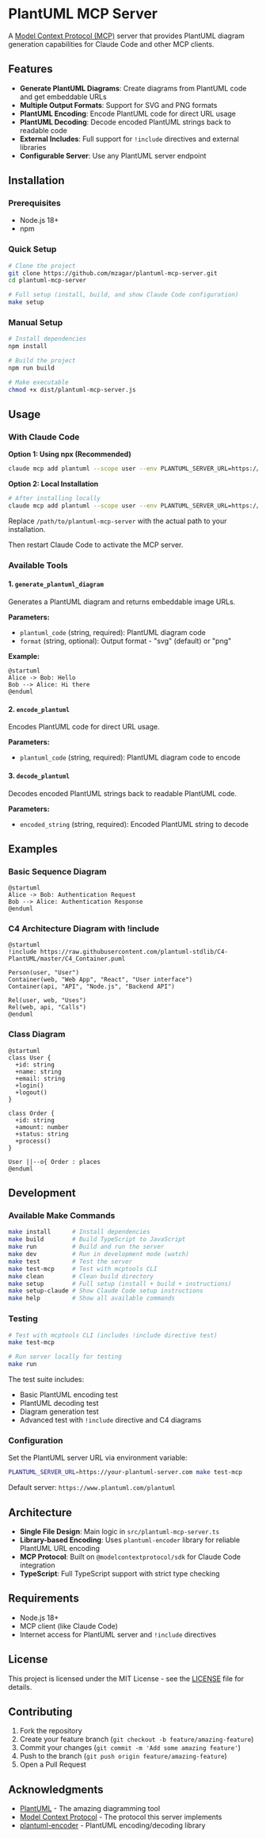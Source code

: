 # PlantUML MCP Server

A [Model Context Protocol (MCP)](https://modelcontextprotocol.io/) server that provides PlantUML diagram generation capabilities for Claude Code and other MCP clients.

## Features

- **Generate PlantUML Diagrams**: Create diagrams from PlantUML code and get embeddable URLs
- **Multiple Output Formats**: Support for SVG and PNG formats  
- **PlantUML Encoding**: Encode PlantUML code for direct URL usage
- **PlantUML Decoding**: Decode encoded PlantUML strings back to readable code
- **External Includes**: Full support for `!include` directives and external libraries
- **Configurable Server**: Use any PlantUML server endpoint

## Installation

### Prerequisites
- Node.js 18+ 
- npm

### Quick Setup

```bash
# Clone the project
git clone https://github.com/mzagar/plantuml-mcp-server.git
cd plantuml-mcp-server

# Full setup (install, build, and show Claude Code configuration)
make setup
```

### Manual Setup

```bash
# Install dependencies
npm install

# Build the project
npm run build

# Make executable
chmod +x dist/plantuml-mcp-server.js
```

## Usage

### With Claude Code

**Option 1: Using npx (Recommended)**

```bash
claude mcp add plantuml --scope user --env PLANTUML_SERVER_URL=https://www.plantuml.com/plantuml -- npx plantuml-mcp-server
```

**Option 2: Local Installation**

```bash
# After installing locally
claude mcp add plantuml --scope user --env PLANTUML_SERVER_URL=https://www.plantuml.com/plantuml -- node /path/to/plantuml-mcp-server/dist/plantuml-mcp-server.js
```

Replace `/path/to/plantuml-mcp-server` with the actual path to your installation.

Then restart Claude Code to activate the MCP server.

### Available Tools

#### 1. `generate_plantuml_diagram`

Generates a PlantUML diagram and returns embeddable image URLs.

**Parameters:**
- `plantuml_code` (string, required): PlantUML diagram code
- `format` (string, optional): Output format - "svg" (default) or "png"

**Example:**
```plantuml
@startuml
Alice -> Bob: Hello
Bob --> Alice: Hi there
@enduml
```

#### 2. `encode_plantuml`

Encodes PlantUML code for direct URL usage.

**Parameters:**
- `plantuml_code` (string, required): PlantUML diagram code to encode

#### 3. `decode_plantuml`

Decodes encoded PlantUML strings back to readable PlantUML code.

**Parameters:**
- `encoded_string` (string, required): Encoded PlantUML string to decode

## Examples

### Basic Sequence Diagram
```plantuml
@startuml
Alice -> Bob: Authentication Request
Bob --> Alice: Authentication Response
@enduml
```

### C4 Architecture Diagram with !include
```plantuml
@startuml
!include https://raw.githubusercontent.com/plantuml-stdlib/C4-PlantUML/master/C4_Container.puml

Person(user, "User")
Container(web, "Web App", "React", "User interface")
Container(api, "API", "Node.js", "Backend API")

Rel(user, web, "Uses")
Rel(web, api, "Calls")
@enduml
```

### Class Diagram
```plantuml
@startuml
class User {
  +id: string
  +name: string
  +email: string
  +login()
  +logout()
}

class Order {
  +id: string
  +amount: number
  +status: string
  +process()
}

User ||--o{ Order : places
@enduml
```

## Development

### Available Make Commands

```bash
make install      # Install dependencies
make build        # Build TypeScript to JavaScript  
make run          # Build and run the server
make dev          # Run in development mode (watch)
make test         # Test the server
make test-mcp     # Test with mcptools CLI
make clean        # Clean build directory
make setup        # Full setup (install + build + instructions)
make setup-claude # Show Claude Code setup instructions
make help         # Show all available commands
```

### Testing

```bash
# Test with mcptools CLI (includes !include directive test)
make test-mcp

# Run server locally for testing
make run
```

The test suite includes:
- Basic PlantUML encoding test
- PlantUML decoding test
- Diagram generation test 
- Advanced test with `!include` directive and C4 diagrams

### Configuration

Set the PlantUML server URL via environment variable:

```bash
PLANTUML_SERVER_URL=https://your-plantuml-server.com make test-mcp
```

Default server: `https://www.plantuml.com/plantuml`

## Architecture

- **Single File Design**: Main logic in `src/plantuml-mcp-server.ts`
- **Library-based Encoding**: Uses `plantuml-encoder` library for reliable PlantUML URL encoding
- **MCP Protocol**: Built on `@modelcontextprotocol/sdk` for Claude Code integration
- **TypeScript**: Full TypeScript support with strict type checking

## Requirements

- Node.js 18+
- MCP client (like Claude Code)
- Internet access for PlantUML server and `!include` directives

## License

This project is licensed under the MIT License - see the [LICENSE](LICENSE) file for details.

## Contributing

1. Fork the repository
2. Create your feature branch (`git checkout -b feature/amazing-feature`)
3. Commit your changes (`git commit -m 'Add some amazing feature'`)
4. Push to the branch (`git push origin feature/amazing-feature`)
5. Open a Pull Request

## Acknowledgments

- [PlantUML](https://plantuml.com/) - The amazing diagramming tool
- [Model Context Protocol](https://github.com/anthropics/mcp) - The protocol this server implements
- [plantuml-encoder](https://www.npmjs.com/package/plantuml-encoder) - PlantUML encoding/decoding library